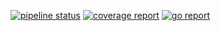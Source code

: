 [![pipeline status](http://210.207.104.140:8100/iitp-sds/cello/badges/feature/toflute/pipeline.svg)](http://210.207.104.140:8100/iitp-sds/cello/pipelines)
[![coverage report](http://210.207.104.140:8100/iitp-sds/cello/badges/feature/toflute/coverage.svg)](http://210.207.104.140:8100/iitp-sds/cello/commits/feature/toflute)
[![go report](http://210.207.104.140:8100/iitp-sds/hcloud-badge/raw/feature/dev/hcloud-badge_flute.svg)](http://210.207.104.140:8100/iitp-sds/hcloud-badge/raw/feature/dev/goreport_flute)
